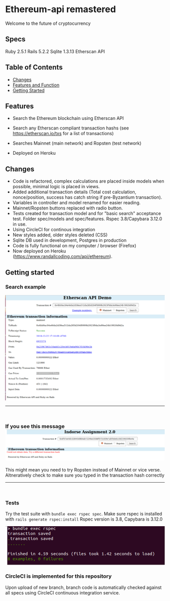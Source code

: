 # Ethereum-api remastered  
Welcome to the future of cryptocurrency

## Specs
Ruby 2.5.1    Rails 5.2.2   Sqlite 1.3.13  Etherscan API  

## Table of Contents
* [Changes](#changes)
* [Features and Function](#features)
* [Getting Started](#getting-started)

## Features
* Search the Ethereum blockchain using Etherscan API

* Search any Etherscan compliant transaction hashs (see https://etherscan.io/txs for a list of transactions)

* Searches Mainnet (main network) and Ropsten (test network)

* Deployed on Heroku

## Changes
* Code is refactored, complex calculations are placed inside models when possible, minimal logic is placed in views.  
* Added additional transaction details (Total cost calculation, nonce/position, success has catch string if pre-Byzantium transaction).
* Variables in controller and model renamed for easier reading.  
* Mainnet/Ropsten buttons replaced with radio button.
* Tests created for transaction model and for "basic search" acceptance test.  Folder spec/models and spec/features.  Rspec 3.8/Capybara 3.12.0 in use.  
* Using CircleCI for continous integration
* New styles added, older styles deleted (CSS)
* Sqlite DB used in development, Postgres in production
* Code is fully functional on my computer / browser (Firefox)
* Now deployed on Heroku (https://www.randallcoding.com/api/ethereum).

## Getting started
### Search example
![alt Image example](https://raw.githubusercontent.com/Randall-Coding/Showcase/master/app/assets/images/ethereum1.png)
___
<br>

### If you see this message ![alt Image error](https://raw.githubusercontent.com/Randall-Coding/Showcase/master/app/assets/images/ethereum2.png)
This might mean you need to try Ropsten instead of Mainnet or vice verse.  Altneratively check to make sure you typed in
the transaction hash correctly
___
<br>

### Tests  
Try the test suite with `bundle exec rspec spec`. Make sure rspec is installed with `rails generate rspec:install`  Rspec version is 3.8, Capybara is 3.12.0

![alt Test suite example](https://raw.githubusercontent.com/Randall-Coding/Showcase/master/app/assets/images/ethereum_tests.png)

### CircleCI is implemented for this repository
Upon upload of new branch, branch code is automatically checked against all specs using CircleCI continuous integration service.
